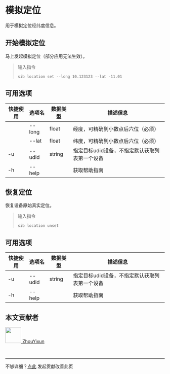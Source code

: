 # 模拟定位

用于模拟定位经纬度信息。

## 开始模拟定位

马上发起模拟定位（部分应用无法生效）。

> 输入指令
> ```
> sib location set --long 10.123123 --lat -11.01
> ```

## 可用选项

|  快捷使用 | 选项名  | 数据类型 | 描述信息 |
|  ----  | ----  | ---- | ---- |
|   | --long | float | 经度，可精确到小数点后六位（必须）    |
|   | --lat | float | 纬度，可精确到小数点后六位（必须）   |
| -u  | --udid | string | 指定目标udid设备，不指定默认获取列表第一个设备  |
| -h  | --help | |  获取帮助指南  |

## 恢复定位

恢复设备原始真实定位。

> 输入指令
> ```
> sib location unset
> ```

## 可用选项

|  快捷使用 | 选项名  | 数据类型 | 描述信息 |
|  ----  | ----  | ---- | ---- |
| -u  | --udid | string | 指定目标udid设备，不指定默认获取列表第一个设备  |
| -h  | --help | |  获取帮助指南  | 

## 本文贡献者
<div class="cont">
<a href="https://gitee.com/ZhouYixun" target="_blank">
<img src="https://portrait.gitee.com/uploads/avatars/user/2698/8096045_ZhouYixun_1645499109.png!avatar100" width="50"/>
<span>ZhouYixun</span>
</a>
</div>


&nbsp;
&nbsp;
***
不够详细？[点此](https://gitee.com/sonic-cloud/sonic-cloud/edit/master/src/markdown/sib/sib-location.md) 发起贡献改善此页
